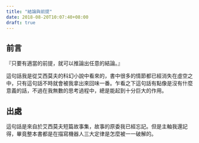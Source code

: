 ```yaml
---
title: "結論與前提"
date: 2018-08-20T10:07:40+08:00
draft: true
---
```


## 前言

『只要有適當的前提，就可以推論出任意的結論。』

這句話我是從艾西莫夫的科幻小說中看來的，書中很多的情節都已經消失在虛空之中，只有這句話不時就會被我拿出來回味一番。乍看之下這句話有點像是沒有什麼意義的話，不過在我無數的思考過程中，總是能起到十分巨大的作用。

## 出處

這句話是來自於艾西莫夫短篇故事集，故事的原委我已經忘記。但是主軸我還記得，畢竟整本書都是在描寫機器人三大定律是怎麼被一一破解的。


